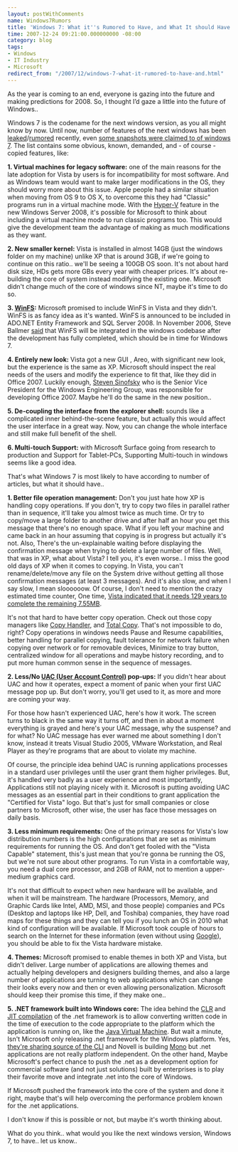 ```yaml
---
layout: postWithComments
name: Windows7Rumors
title: 'Windows 7: What it''s Rumored to Have, and What It should Have'
time: 2007-12-24 09:21:00.000000000 -08:00
category: blog
tags:
- Windows
- IT Industry
- Microsoft
redirect_from: "/2007/12/windows-7-what-it-rumored-to-have-and.html"
---
```

As the year is coming to an end, everyone is gazing into the future and making predictions for 2008. So, I thought I&#8217;d gaze a little into the future of Windows..

Windows 7 is the codename for the next windows version, as you all might know by now. Until now, number of features of the next windows has been [leaked](http://arstechnica.com/news.ars/post/20071112-early-windows-7-feature-list-leaked-to-the-public.html?rel)/[rumored](http://arstechnica.com/news.ars/post/20071218-reality-check-what-we-know-and-dont-about-windows-7.html) recently, even [some snapshots were claimed to of windows 7](http://apcmag.com/7668/beyond_vista_windows_7_what_we_know_so_far). The list contains some obvious, known, demanded, and - of course - copied features, like:

**1. Virtual machines for legacy software:** one of the main reasons for the late adoption for Vista by users is for incompatibility for most software. And as Windows team would want to make larger modifications in the OS, they should worry more about this issue. Apple people had a similar situation when moving from OS 9 to OS X, to overcome this they had &quot;Classic&quot; programs run in a virtual machine mode. With the [Hyper-V](http://en.wikipedia.org/wiki/Windows_Server_2008#Hyper-V) feature in the new Windows Server 2008, it's possible for Microsoft to think about including a virtual machine mode to run classic programs too. This would give the development team the advantage of making as much modifications as they want.

**2. New smaller kernel:** Vista is installed in almost 14GB (just the windows folder on my machine) unlike XP that is around 3GB, if we're going to continue on this ratio.. we'll be seeing a 100GB OS soon. It's not about hard disk size, HDs gets more GBs every year with cheaper prices. It's about re-building the core of system instead modifying the existing one. Microsoft didn't change much of the core of windows since NT, maybe it's time to do so.

**3. **[**WinFS**](http://en.wikipedia.org/wiki/WinFS)**:** Microsoft promised to include WinFS in Vista and they didn't. WinFS is as fancy idea as it's wanted. WinFS is announced to be included in ADO.NET Entity Framework and SQL Server 2008. In November 2006, Steve Ballmer [said](http://www.crn.com/software/196600671) that WinFS will be integrated in the windows codebase after the development has fully completed, which should be in time for Windows 7.

**4. Entirely new look:** Vista got a new GUI , Areo, with significant new look, but the experience is the same as XP. Microsoft should inspect the real needs of the users and modify the experience to fit that, like they did in Office 2007. Luckily enough, [Steven Sinofsky](http://www.microsoft.com/presspass/exec/ssinofsky/default.mspx) who is the Senior Vice President for the Windows Engineering Group, was responsible for developing Office 2007. Maybe he'll do the same in the new position..

**5. De-coupling the interface from the explorer shell:** sounds like a complicated inner behind-the-scene feature, but actually this would affect the user interface in a great way. Now, you can change the whole interface and still make full benefit of the shell.

**6. Multi-touch Support:** with Microsoft Surface going from research to production and Support for Tablet-PCs, Supporting Multi-touch in windows seems like a good idea.

That's what Windows 7 is most likely to have according to number of articles, but what it should have..

**1. Better file operation management:** Don't you just hate how XP is handling copy operations. If you don't, try to copy two files in parallel rather than in sequence, it'll take you almost twice as much time. Or try to copy/move a large folder to another drive and after half an hour you get this message that there's no enough space. What if you left your machine and came back in an hour assuming that copying is in progress but actually it's not. Also, There's the un-explainable waiting before displaying the confirmation message when trying to delete a large number of files. Well, that was in XP, what about Vista? I tell you, it's even worse.. I miss the good old days of XP when it comes to copying. In Vista, you can't rename/delete/move any file on the System drive without getting all those confirmation messages (at least 3 messages). And it's also slow, and when I say slow, I mean sloooooow. Of course, I don't need to mention the crazy estimated time counter, One time, [Vista indicated that it needs 129 years to complete the remaining 7.55MB](http://microsoft.blognewschannel.com/archives/2007/12/07/vista-file-copying-is-blazing-fast/).

It's not that hard to have better copy operation. Check out those copy managers like [Copy Handler](http://www.copyhandler.com/en/downloads/4.html), and [Total Copy](http://www.ranvik.net/totalcopy/). That's not impossible to do, right? Copy operations in windows needs Pause and Resume capabilities, better handling for parallel copying, fault tolerance for network failure when copying over network or for removable devices, Minimize to tray button, centralized window for all operations and maybe history recording, and to put more human common sense in the sequence of messages.

**2. Less/No **[**UAC (User Account Control)**](http://en.wikipedia.org/wiki/User_Account_Control)** pop-ups:** If you didn't hear about UAC and how it operates, expect a moment of panic when your first UAC message pop up. But don't worry, you'll get used to it, as more and more are coming your way.

For those how hasn't experienced UAC, here's how it work. The screen turns to black in the same way it turns off, and then in about a moment everything is grayed and here's your UAC message, why the suspense? and for what? No UAC message has ever warned me about something I don't know, instead it treats Visual Studio 2005, VMware Workstation, and Real Player as they're programs that are about to violate my machine.

Of course, the principle idea behind UAC is running applications processes in a standard user privileges until the user grant them higher privileges. But, it's handled very badly as a user experience and most importantly, Applications still not playing nicely with it. Microsoft is putting avoiding UAC messages as an essential part in their conditions to grant application the &quot;Certified for Vista&quot; logo. But that's just for small companies or close partners to Microsoft, other wise, the user has face those messages on daily basis.

**3. Less minimum requirements:** One of the primary reasons for Vista's low distribution numbers is the high configurations that are set as minimum requirements for running the OS. And don't get fooled with the &quot;Vista Capable&quot; statement, this's just mean that you're gonna be running the OS, but we're not sure about other programs. To run Vista in a comfortable way, you need a dual core processor, and 2GB of RAM, not to mention a upper-medium graphics card.

It's not that difficult to expect when new hardware will be available, and when it will be mainstream. The hardware (Processors, Memory, and Graphic Cards like Intel, AMD, MSI, and those people) companies and PCs (Desktop and laptops like HP, Dell, and Toshiba) companies, they have road maps for these things and they can tell you if you lunch an OS in 2010 what kind of configuration will be available. If Microsoft took couple of hours to search on the Internet for these information (even without using [Google](http://www.google.com)), you should be able to fix the Vista hardware mistake.

**4. Themes:** Microsoft promised to enable themes in both XP and Vista, but didn't deliver. Large number of applications are allowing themes and actually helping developers and designers building themes, and also a large number of applications are turning to web applications which can change their looks every now and then or even allowing personalization. Microsoft should keep their promise this time, if they make one..

**5. .NET framework built into Windows core:** The idea behind the [CLR](http://en.wikipedia.org/wiki/Common_Language_Runtime) and [JIT compilation](http://en.wikipedia.org/wiki/Just-in-time_compilation) of the .net framework is to allow converting written code in the time of execution to the code appropriate to the platform which the application is running on, like the [Java Virtual Machine](http://en.wikipedia.org/wiki/Just-in-time_compilation). But wait a minute, Isn't Microsoft only releasing .net framework for the Windows platform. Yes, [they're sharing source of the CLI](http://en.wikipedia.org/wiki/Shared_Source_Common_Language_Infrastructure) and Novell is building [Mono](http://en.wikipedia.org/wiki/Mono_%28software%29) but .net applications are not really platform independent. On the other hand, Maybe Microsoft's perfect chance to push the .net as a development option for commercial software (and not just solutions) built by enterprises is to play their favorite move and integrate .net into the core of Windows.

If Microsoft pushed the framework into the core of the system and done it right, maybe that's will help overcoming the performance problem known for the .net applications.

I don't know if this is possible or not, but maybe it's worth thinking about.

What do you think.. what would you like the next windows version, Windows 7, to have.. let us know..